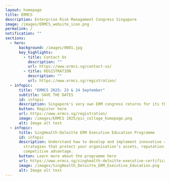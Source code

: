 ```yaml
---
layout: homepage
title: ERMCS
description: Enterprise Risk Management Congress Singapore
image: /images/ERMCS_website_icon.png
permalink: /
notification: ""
sections:
  - hero:
      background: /images/0001.jpg
      key_highlights:
        - title: Contact Us
          description: ""
          url: https://www.ermcs.sg/contact-us/
        - title: REGISTRATION
          description: ""
          url: https://www.ermcs.sg/registration/
  - infopic:
      title: "ERMCS 2025: 23 & 24 September"
      subtitle: SAVE THE DATES
      id: infopic
      description: Singapore's very own ERM congress returns for its third year.
      button: Register here
      url: https://www.ermcs.sg/registration/
      image: /images/ERMCS 2025/pic_collage_homepage.png
      alt: Image alt text
  - infopic:
      title: SingHealth-Deloitte ERM Executive Education Programme
      id: infopic
      description: Understand how to develop and implement innovative risk management
        strategies that protect your organisation’s assets, reputation, and
        competitive advantage.
      button: Learn more about the programme here
      url: https://www.ermcs.sg/singhealth-deloitte-executive-certificate-in-erm/
      image: /images/SingHealth_Deloitte_ERM_Executive_Education.png
      alt: Image alt text
---
```

